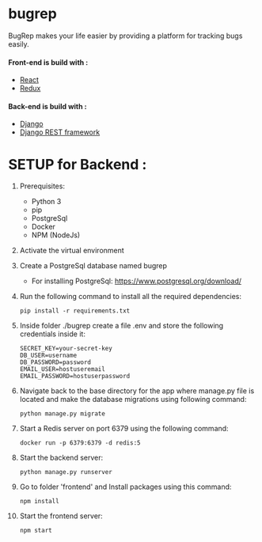 # bugrep
BugRep makes your life easier by providing a platform for tracking bugs easily.

#### Front-end is build with :

- [React](https://reactjs.org/)
- [Redux](https://redux.js.org/)


#### Back-end is build with :

- [Django](https://www.djangoproject.com/)
- [Django REST framework](https://www.django-rest-framework.org/)

# SETUP for Backend :

1. Prerequisites:

    * Python 3
    * pip
    * PostgreSql
    * Docker
    * NPM (NodeJs)
    
1. Activate the virtual environment

1. Create a PostgreSql database named bugrep

    - For installing PostgreSql: https://www.postgresql.org/download/

1. Run the following command to install all the required dependencies:

    ```
    pip install -r requirements.txt
    ```

1.  Inside folder ./bugrep create a file .env and store the following credentials inside it:

    ```
    SECRET_KEY=your-secret-key
    DB_USER=username
    DB_PASSWORD=password
    EMAIL_USER=hostuseremail
    EMAIL_PASSWORD=hostuserpassword

1. Navigate back to the base directory for the app where manage.py file is located and make the database migrations using following command:

    ```
    python manage.py migrate
    ```

1. Start a Redis server on port 6379 using the following command:

    ```
    docker run -p 6379:6379 -d redis:5
    ```

1. Start the backend server:

    ```
    python manage.py runserver
    ```

1. Go to folder 'frontend' and Install packages using this command:

    ```
    npm install
    ```

1. Start the frontend server:

    ```
    npm start
    ```    
